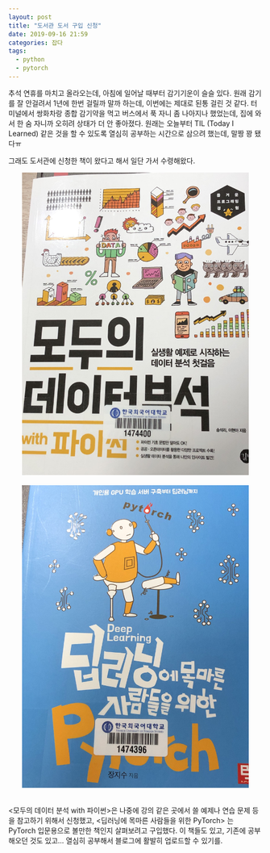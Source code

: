 ```yaml
---
layout: post
title: "도서관 도서 구입 신청"
date: 2019-09-16 21:59
categories: 잡다
tags: 
  - python
  - pytorch
---
```

추석 연휴를 마치고 올라오는데, 아침에 일어날 때부터 감기기운이 슬슬 있다. 원래 감기를 잘 안걸려서 1년에 한번 걸릴까 말까 하는데, 이번에는 제대로 된통 걸린 것 같다. 터미널에서 쌍화차랑 종합 감기약을 먹고 버스에서 푹 자니 좀 나아지나 했었는데, 집에 와서 한 숨 자니까 오히려 상태가 더 안 좋아졌다. 원래는 오늘부터 TIL (Today I Learned) 같은 것을 할 수 있도록 열심히 공부하는 시간으로 삼으려 했는데, 말짱 꽝 됐다ㅠ

그래도 도서관에 신청한 책이 왔다고 해서 일단 가서 수령해왔다. 

<center>
<img src="/assets/images/IMG_4762.jpg" height="600"><br>
</center>

<br>

<center>
<img src="/assets/images/IMG_6115.jpg" height="600"><br>
</center>

<br>

\<모두의 데이터 분석 with 파이썬\>은 나중에 강의 같은 곳에서 쓸 예제나 연습 문제 등을 참고하기 위해서 신청했고, \<딥러닝에 목마른 사람들을 위한 PyTorch\> 는 PyTorch 입문용으로 볼만한 책인지 살펴보려고 구입했다. 이 책들도 있고, 기존에 공부해오던 것도 있고... 열심히 공부해서 블로그에 활발히 업로드할 수 있기를.

